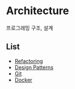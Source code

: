 # Architecture
프로그래밍 구조, 설계

## List
- [Refactoring](Refactoring/README.md)
- [Design Patterns](DesignPatterns/README.md)
- [Git](Git/README.md)
- [Docker](Docker/README.md)
